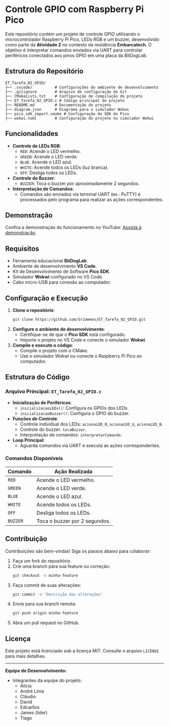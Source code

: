 # Controle GPIO com Raspberry Pi Pico

Este repositório contém um projeto de controle GPIO utilizando o microcontrolador Raspberry Pi Pico, LEDs RGB e um buzzer, desenvolvido como parte da **Atividade 2** no contexto da residência **Embarcatech**. O objetivo é interpretar comandos enviados via UART para controlar periféricos conectados aos pinos GPIO em uma placa da *BitDogLab*.

## Estrutura do Repositório

```plaintext
ET_Tarefa_02_GPIO/
├── .vscode/          # Configurações do ambiente de desenvolvimento
├── .gitignore        # Arquivo de configuração do Git
├── CMakeLists.txt    # Configuração de compilação do projeto
├── ET_Tarefa_02_GPIO.c # Código principal do projeto
├── README.md         # Documentação do projeto
├── diagram.json      # Diagrama para o simulador Wokwi
├── pico_sdk_import.cmake # Configuração do SDK do Pico
├── wokwi.toml        # Configuração do projeto no simulador Wokwi
```

## Funcionalidades

- **Controle de LEDs RGB**:
  - `RED`: Acende o LED vermelho.
  - `GREEN`: Acende o LED verde.
  - `BLUE`: Acende o LED azul.
  - `WHITE`: Acende todos os LEDs (luz branca).
  - `OFF`: Desliga todos os LEDs.
- **Controle do Buzzer**:
  - `BUZZER`: Toca o buzzer por aproximadamente 2 segundos.
- **Interpretação de Comandos**:
  - Comandos são enviados via terminal UART (ex.: PuTTY) e processados pelo programa para realizar as ações correspondentes.

## Demonstração

Confira a demonstração do funcionamento no YouTube: [Assista à demonstração](https://youtu.be/K5tzPIKYAQI).

## Requisitos

- Ferramenta educacional **BitDogLab**.
- Ambiente de desenvolvimento **VS Code**.
- Kit de Desenvolvimento de Software **Pico SDK**.
- Simulador **Wokwi** configurado no VS Code.
- Cabo micro-USB para conexão ao computador.

## Configuração e Execução

1. **Clone o repositório**:
   ```bash
   git clone https://github.com/SrJamees/ET_Tarefa_02_GPIO.git
   ```
2. **Configure o ambiente de desenvolvimento**:
   - Certifique-se de que o **Pico SDK** está configurado.
   - Importe o projeto no VS Code e conecte o simulador **Wokwi**.
3. **Compile e execute o código**:
   - Compile o projeto com o CMake.
   - Use o simulador Wokwi ou conecte o Raspberry Pi Pico ao computador.

## Estrutura do Código

### Arquivo Principal: `ET_Tarefa_02_GPIO.c`

- **Inicialização de Periféricos**:
  - `inicializacaoLEDs()`: Configura os GPIOs dos LEDs.
  - `inicializacaoBuzzer()`: Configura o GPIO do buzzer.
- **Funções de Controle**:
  - Controle individual dos LEDs: `acionaLED_R`, `acionaLED_G`, `acionaLED_B`.
  - Controle do buzzer: `tocaBuzzer`.
  - Interpretação de comandos: `interpretarComando`.
- **Loop Principal**:
  - Aguarda comandos via UART e executa as ações correspondentes.

### Comandos Disponíveis

| Comando   | Ação Realizada                          |
|-----------|-----------------------------------------|
| `RED`     | Acende o LED vermelho.                 |
| `GREEN`   | Acende o LED verde.                    |
| `BLUE`    | Acende o LED azul.                     |
| `WHITE`   | Acende todos os LEDs.                  |
| `OFF`     | Desliga todos os LEDs.                 |
| `BUZZER`  | Toca o buzzer por 2 segundos.          |

## Contribuição

Contribuições são bem-vindas! Siga os passos abaixo para colaborar:

1. Faça um fork do repositório.
2. Crie uma branch para sua feature ou correção:
   ```bash
   git checkout -b minha-feature
   ```
3. Faça commit de suas alterações:
   ```bash
   git commit -m "Descrição das alterações"
   ```
4. Envie para sua branch remota:
   ```bash
   git push origin minha-feature
   ```
5. Abra um pull request no GitHub.

## Licença

Este projeto está licenciado sob a licença MIT. Consulte o arquivo `LICENSE` para mais detalhes.

---

**Equipe de Desenvolvimento:**
- Integrantes da equipe do projeto:
    - Alícia
    - André Lima
    - Cláudio
    - David
    - Edcarllos
    - James (líder)
    - Tiago
